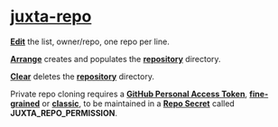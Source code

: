 # [**juxta-repo**](https://github.com/japertechnology/juxta-repo)

[**Edit**](.github/juxta-repo.txt) the list, owner/repo, one repo per line.

[**Arrange**](.github/workflows/juxta-repo-arrange.yml) creates and populates the [**repository**](repository/) directory.

[**Clear**](.github/workflows/juxta-repo-clear.yml) deletes the [**repository**](repository/) directory.

Private repo cloning requires a [**GitHub Personal Access Token**](https://docs.github.com/en/authentication/keeping-your-account-and-data-secure/managing-your-personal-access-tokens), [**fine-grained**](https://github.com/settings/personal-access-tokens) or [**classic**](https://github.com/settings/tokens), to be maintained in a [**Repo Secret**](https://github.com/japertechnology/juxta-repo/settings/secrets/actions) called **JUXTA_REPO_PERMISSION**.
